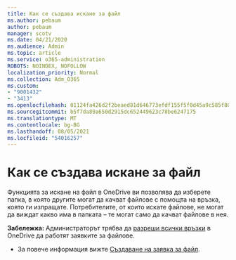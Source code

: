 ```yaml
---
title: Как се създава искане за файл
ms.author: pebaum
author: pebaum
manager: scotv
ms.date: 04/21/2020
ms.audience: Admin
ms.topic: article
ms.service: o365-administration
ROBOTS: NOINDEX, NOFOLLOW
localization_priority: Normal
ms.collection: Adm_O365
ms.custom:
- "9001432"
- "3413"
ms.openlocfilehash: 01124fa426d2f2beaed81d646773efdf155f5f0d45a9c585f80913b111fa9598
ms.sourcegitcommit: b5f7da89a650d2915dc652449623c78be6247175
ms.translationtype: MT
ms.contentlocale: bg-BG
ms.lasthandoff: 08/05/2021
ms.locfileid: "54016257"
---
```

# <a name="how-to-create-a-file-request"></a>Как се създава искане за файл

Функцията за искане на файл в OneDrive ви позволява да изберете папка, в която другите могат да качват файлове с помощта на връзка, която ги изпращате. Потребителите, от които искате файлове, не могат да виждат какво има в папката – те могат само да качват файлове в нея.

**Забележка:** Администраторът трябва да [разреши всички връзки](https://docs.microsoft.com/sharepoint/turn-external-sharing-on-or-off) в OneDrive да работят заявките за файлове.

- За повече информация вижте [Създаване на заявка за файл](https://support.office.com/article/create-a-file-request-f54aa7f8-2589-4421-b351-d415fc3b83af).
